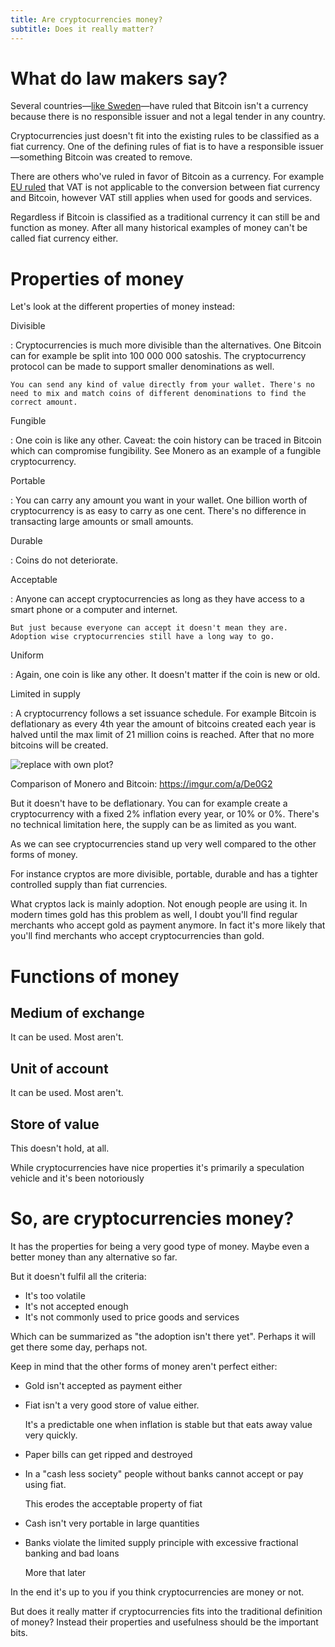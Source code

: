 ```yaml
---
title: Are cryptocurrencies money?
subtitle: Does it really matter?
---
```


# What do law makers say?

Several countries&mdash;[like Sweden][skatt-bitcoin]&mdash;have ruled that Bitcoin isn't a currency because there is no responsible issuer and not a legal tender in any country.

Cryptocurrencies just doesn't fit into the existing rules to be classified as a fiat currency. One of the defining rules of fiat is to have a responsible issuer&mdash;something Bitcoin was created to remove.

There are others who've ruled in favor of Bitcoin as a currency. For example [EU ruled][] that VAT is not applicable to the conversion between fiat currency and Bitcoin, however VAT still applies when used for goods and services.

Regardless if Bitcoin is classified as a traditional currency it can still be and function as money. After all many historical examples of money can't be called fiat currency either.

[^wikipedia]: <https://en.wikipedia.org/wiki/Money>

[skatt-bitcoin]: <https://www4.skatteverket.se/rattsligvagledning/373946.html?date=2018-12-17> "Swedish link: Skatteverket divestment of Bitcoin (2018-12-17)"

[EU ruled]: http://curia.europa.eu/juris/document/document.jsf?text=&docid=170305&pageIndex=0&doclang=en&mode=req&dir=&occ=first&part=1&cid=604646


# Properties of money

Let's look at the different properties of money instead:


Divisible

:    Cryptocurrencies is much more divisible than the alternatives. One Bitcoin can for example be split into 100 000 000 satoshis. The cryptocurrency protocol can be made to support smaller denominations as well.

    You can send any kind of value directly from your wallet. There's no need to mix and match coins of different denominations to find the correct amount.


Fungible

:   One coin is like any other. Caveat: the coin history can be traced in Bitcoin which can compromise fungibility. See Monero as an example of a fungible cryptocurrency.


Portable

:   You can carry any amount you want in your wallet. One billion worth of cryptocurrency is as easy to carry as one cent. There's no difference in transacting large amounts or small amounts.


Durable

:   Coins do not deteriorate.


Acceptable

:   Anyone can accept cryptocurrencies as long as they have access to a smart phone or a computer and internet.

    But just because everyone can accept it doesn't mean they are. Adoption wise cryptocurrencies still have a long way to go.


Uniform

:   Again, one coin is like any other. It doesn't matter if the coin is new or old.


Limited in supply

:   A cryptocurrency follows a set issuance schedule. For example Bitcoin is deflationary as every 4th year the amount of bitcoins created each year is halved until the max limit of 21 million coins is reached. After that no more bitcoins will be created.

![replace with own plot?](https://en.bitcoinwiki.org/upload/en/images/7/70/How_many_bitcoins_are_in_circulation_.jpg)

Comparison of Monero and Bitcoin: <https://imgur.com/a/De0G2>

But it doesn't have to be deflationary. You can for example create a cryptocurrency with a fixed 2% inflation every year, or 10% or 0%. There's no technical limitation here, the supply can be as limited as you want.


As we can see cryptocurrencies stand up very well compared to the other forms of money.

For instance cryptos are more divisible, portable, durable and has a tighter controlled supply than fiat currencies.

What cryptos lack is mainly adoption. Not enough people are using it. In modern times gold has this problem as well, I doubt you'll find regular merchants who accept gold as payment anymore. In fact it's more likely that you'll find merchants who accept cryptocurrencies than gold.


# Functions of money

## Medium of exchange

It can be used. Most aren't.

## Unit of account

It can be used. Most aren't.

## Store of value

This doesn't hold, at all.

While cryptocurrencies have nice properties it's primarily a speculation vehicle and it's been notoriously


# So, are cryptocurrencies money?

It has the properties for being a very good type of money. Maybe even a better money than any alternative so far.

But it doesn't fulfil all the criteria:

* It's too volatile
* It's not accepted enough
* It's not commonly used to price goods and services

Which can be summarized as "the adoption isn't there yet". Perhaps it will get there some day, perhaps not.

Keep in mind that the other forms of money aren't perfect either:

* Gold isn't accepted as payment either
* Fiat isn't a very good store of value either.

    It's a predictable one when inflation is stable but that eats away value very quickly.

* Paper bills can get ripped and destroyed
* In a "cash less society" people without banks cannot accept or pay using fiat.

    This erodes the acceptable property of fiat

* Cash isn't very portable in large quantities
* Banks violate the limited supply principle with excessive fractional banking and bad loans

    More that later

In the end it's up to you if you think cryptocurrencies are money or not.

But does it really matter if cryptocurrencies fits into the traditional definition of money? Instead their properties and usefulness should be the important bits.

[what-is-money-infographic]: http://money.visualcapitalist.com/what-is-money-infographic/


